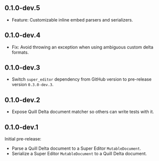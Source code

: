 ## 0.1.0-dev.5
* Feature: Customizable inline embed parsers and serializers.

## 0.1.0-dev.4
* Fix: Avoid throwing an exception when using ambiguous custom delta formats.

## 0.1.0-dev.3
* Switch `super_editor` dependency from GitHub version to pre-release version `0.3.0-dev.3`.

## 0.1.0-dev.2
* Expose Quill Delta document matcher so others can write tests with it.

## 0.1.0-dev.1
Initial pre-release:

* Parse a Quill Delta document to a Super Editor `MutableDocument`.
* Serialize a Super Editor `MutableDocument` to a Quill Delta document.
